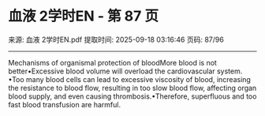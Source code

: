 # 血液 2学时EN - 第 87 页

来源: 血液 2学时EN.pdf
提取时间: 2025-09-18 03:16:46
页码: 87/96

---

Mechanisms of organismal protection of bloodMore blood is not better•Excessive blood volume will overload the cardiovascular system. •Too many blood cells can lead to excessive viscosity of blood, increasing the resistance to blood flow, resulting in too slow blood flow, affecting organ blood supply, and even causing thrombosis.•Therefore, superfluous and too fast blood transfusion are harmful.